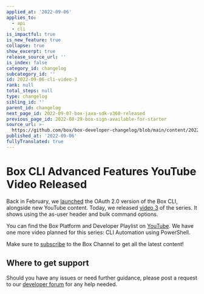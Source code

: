 ```yaml
---
applied_at: '2022-09-06'
applies_to:
  - api
  - cli
is_impactful: true
is_new_feature: true
collapse: true
show_excerpt: true
release_source_url: ''
is_index: false
category_id: changelog
subcategory_id: ''
id: 2022-09-06-cli-video-3
rank: null
total_steps: null
type: changelog
sibling_id: ''
parent_id: changelog
next_page_id: 2022-09-07-box-java-sdk-v360-released
previous_page_id: 2022-08-29-box-sign-available-for-starter
source_url: >-
  https://github.com/box/box-developer-changelog/blob/main/content/2022/09-06-cli-video-3.md
published_at: '2022-09-06'
fullyTranslated: true
---
```

# Box CLI Advanced Features YouTube Video Released

Back in February, we [launched][3] the OAuth 2.0 version of the Box CLI, alongside
new YouTube content. Today, we released [video 3][4] of the series. It shows
using the as-user header and bulk command options.

<!-- more -->

You can find the Box Platform and Developer Playlist on [YouTube][2]. We have one
more video planned for this series: CLI Automation using PowerShell.

Make sure to [subscribe][5] to the Box Channel to get all the latest content!

## Where to get support

Should you have any issues or need further guidance, please post a request to
our [developer forum][1] for any help needed.

[1]: https://support.box.com/hc/en-us/community/topics/360001932973-Platform-and-Developer-Forum

[2]: https://www.youtube.com/playlist?list=PL0F3BD5B64D6A39F1

[3]: https://developer.box.com/changelog/#2022-02-01-box-cli-v300-released

[4]: https://youtu.be/WXkBctPosLE

[5]: https://www.youtube.com/user/box/featured

